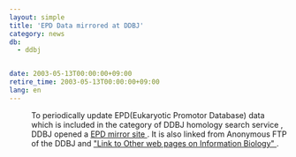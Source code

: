 ```yaml
---
layout: simple
title: 'EPD Data mirrored at DDBJ'
category: news
db:
  - ddbj


date: 2003-05-13T00:00:00+09:00
retire_time: 2003-05-13T00:00:00+09:00
lang: en
---
```


<dd>To periodically update EPD(Eukaryotic Promotor Database) data which is included in the category of DDBJ homology search service , DDBJ opened a <a href="https://ddbj.nig.ac.jp/public/mirror_database/epd/">EPD mirror site </a>. It is also linked from <ahref>Anonymous FTP of the DDBJ and <a href="/infobio/links-j.html">"Link to Other web pages on Information Biology" </a>.</ahref>
</dd>
